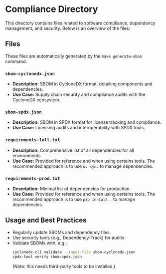 # Compliance Directory

This directory contains files related to software compliance, dependency management, and security. Below is an overview of the files:

## Files

These files are automatically generated by the `make generate-sbom` command.

### `sbom-cyclonedx.json`
- **Description:** SBOM in CycloneDX format, detailing components and dependencies.
- **Use Case:** Supply chain security and compliance audits with the CycloneDX ecosystem.

### `sbom-spdx.json`
- **Description:** SBOM in SPDX format for license tracking and compliance.
- **Use Case:** Licensing audits and interoperability with SPDX tools.

### `requirements-full.txt`
- **Description:** Comprehensive list of all dependencies for all environments.
- **Use Case:** Provided for reference and when using certains tools. The recommended approach is to use `uv sync` to manage dependencies.

### `requirements-prod.txt`
- **Description:** Minimal list of dependencies for production.
- **Use Case:** Provided for reference and when using certains tools. The recommended approach is to use `pip install .` to manage dependencies.

## Usage and Best Practices

- Regularly update SBOMs and dependency files.
- Use security tools (e.g., Dependency-Track) for audits.
- Validate SBOMs with, e.g.:
  ```bash
  cyclonedx-cli validate --input-file sbom-cyclonedx.json
  spdx-tool verify sbom-spdx.json
  ```
  (Note: this needs third-party tools to be installed.)
